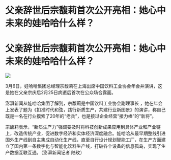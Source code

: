 # 父亲辞世后宗馥莉首次公开亮相：她心中未来的娃哈哈什么样？

# 父亲辞世后宗馥莉首次公开亮相：她心中未来的娃哈哈什么样？

![](https://inews.gtimg.com/om_bt/Oy49HjB83yKs-9ztiDmelb6Hb_kBXvqBxLcdD8ERowQxsAA/1000)

3月6日，娃哈哈集团总经理宗馥莉在上海出席中国饮料工业协会年会并演讲，这是她在父亲宗庆后2月25日病逝后首次在公众场合露面。

澎湃新闻从娃哈哈集团了解到，宗馥莉是中国饮料工业协会副理事长
，她在年会上发表了题为《扣准时代和弦，践行新质生产，共建行业新图景》的演讲，称自己既是一名在行业摸索了20年的“老兵”，也是接过企业经营“接力棒”的“新将”。

宗馥莉表示，“新质生产力”强调要及时将科技创新成果应用到具体产业和产业链上，改造传统产业，促进数字经济和实体经济深度融合。娃哈哈从最早期整线引进国外生产线到自主集成自动化生产线，直至自行设计规划智能工厂，在生产方面建立了国内第一条数字化与智能化饮料生产线，打破各个设备的信息孤岛，实现了生产数据互联互通。（澎湃新闻记者
陆玫）

